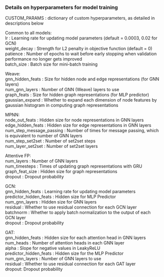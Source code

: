 ### Details on hyperparameters for model training

CUSTOM_PARAMS : dictionary of custom hyperparameters, as detailed in descriptions below

Common to all models:
<br>
lr : Learning rate for updating model parameters (default = 0.0003, 0.02 for GCN)
<br>
weight_decay : Strength for L2 penalty in objective function (default = 0)
<br>
patience : Number of epochs to wait before early stopping when validation performance no longer gets improved
<br>
batch_size : Batch size for mini-batch training
<br>

Weave:
<br>
gnn_hidden_feats : Size for hidden node and edge representations (for GNN layers)
<br>
num_gnn_layers : Number of GNN (Weave) layers to use
<br>
graph_feats : Size for hidden graph representations (for MLP predictor)
<br>
gaussian_expand : Whether to expand each dimension of node features by gaussian histogram in computing graph representations
<br>

MPNN:
<br>
node_out_feats : Hidden size for node representations in GNN layers
<br>
edge_hidden_feats : Hidden size for edge representations in GNN layers
<br>
num_step_message_passing : Number of times for message passing, which is equivalent to number of GNN layers
<br>
num_step_set2set : Number of set2set steps
<br>
num_layer_set2set : Number of set2set layers
<br>

Attentive FP:
<br>
num_layers : Number of GNN layers
<br>
num_timesteps : Times of updating graph representations with GRU
<br>
graph_feat_size : Hidden size for graph representations
<br>
dropout : Dropout probability
<br>

GCN:
<br>
gnn_hidden_feats : Learning rate for updating model parameters
<br>
predictor_hidden_feats : Hidden size for MLP Predictor
<br>
num_gnn_layers : Hidden size for GNN layers
<br>
residual : Whether to use residual connection for each GCN layer
<br>
batchnorm : Whether to apply batch normalization to the output of each GCN layer
<br>
dropout : Dropout probability
<br>

GAT:
<br>
gnn_hidden_feats : Hidden size for each attention head in GNN layers
<br>
num_heads : Number of attention heads in each GNN layer
<br>
alpha : Slope for negative values in LeakyReLU
<br>
predictor_hidden_feats : Hidden size for the MLP Predictor
<br>
num_gnn_layers : Number of GNN layers to use
<br>
residual : Whether to use residual connection for each GAT layer
<br>
dropout: Dropout probability

